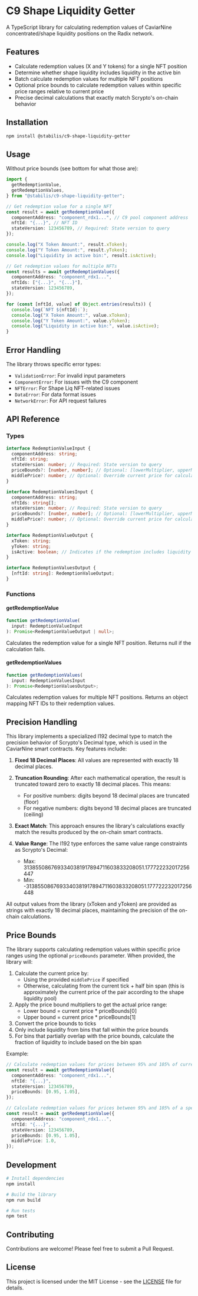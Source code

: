 # C9 Shape Liquidity Getter

A TypeScript library for calculating redemption values of CaviarNine concentrated/shape liquidity positions on the Radix network.

## Features

- Calculate redemption values (X and Y tokens) for a single NFT position
- Determine whether shape liquidity includes liquidity in the active bin
- Batch calculate redemption values for multiple NFT positions
- Optional price bounds to calculate redemption values within specific price ranges relative to current price
- Precise decimal calculations that exactly match Scrypto's on-chain behavior

## Installation

```bash
npm install @stabilis/c9-shape-liquidity-getter
```

## Usage

Without price bounds (see bottom for what those are):

```typescript
import {
  getRedemptionValue,
  getRedemptionValues,
} from "@stabilis/c9-shape-liquidity-getter";

// Get redemption value for a single NFT
const result = await getRedemptionValue({
  componentAddress: "component_rdx1...", // C9 pool component address
  nftId: "{...}", // NFT ID
  stateVersion: 123456789, // Required: State version to query
});

console.log("X Token Amount:", result.xToken);
console.log("Y Token Amount:", result.yToken);
console.log("Liquidity in active bin:", result.isActive);

// Get redemption values for multiple NFTs
const results = await getRedemptionValues({
  componentAddress: "component_rdx1...",
  nftIds: ["{...}", "{...}"],
  stateVersion: 123456789,
});

for (const [nftId, value] of Object.entries(results)) {
  console.log(`NFT ${nftId}:`);
  console.log("X Token Amount:", value.xToken);
  console.log("Y Token Amount:", value.yToken);
  console.log("Liquidity in active bin:", value.isActive);
}
```

## Error Handling

The library throws specific error types:

- `ValidationError`: For invalid input parameters
- `ComponentError`: For issues with the C9 component
- `NFTError`: For Shape Liq NFT-related issues
- `DataError`: For data format issues
- `NetworkError`: For API request failures

## API Reference

### Types

```typescript
interface RedemptionValueInput {
  componentAddress: string;
  nftId: string;
  stateVersion: number; // Required: State version to query
  priceBounds?: [number, number]; // Optional: [lowerMultiplier, upperMultiplier]
  middlePrice?: number; // Optional: Override current price for calculations
}

interface RedemptionValuesInput {
  componentAddress: string;
  nftIds: string[];
  stateVersion: number; // Required: State version to query
  priceBounds?: [number, number]; // Optional: [lowerMultiplier, upperMultiplier]
  middlePrice?: number; // Optional: Override current price for calculations
}

interface RedemptionValueOutput {
  xToken: string;
  yToken: string;
  isActive: boolean; // Indicates if the redemption includes liquidity from the active bin
}

interface RedemptionValuesOutput {
  [nftId: string]: RedemptionValueOutput;
}
```

### Functions

#### getRedemptionValue

```typescript
function getRedemptionValue(
  input: RedemptionValueInput
): Promise<RedemptionValueOutput | null>;
```

Calculates the redemption value for a single NFT position. Returns null if the calculation fails.

#### getRedemptionValues

```typescript
function getRedemptionValues(
  input: RedemptionValuesInput
): Promise<RedemptionValuesOutput>;
```

Calculates redemption values for multiple NFT positions. Returns an object mapping NFT IDs to their redemption values.

## Precision Handling

This library implements a specialized I192 decimal type to match the precision behavior of Scrypto's Decimal type, which is used in the CaviarNine smart contracts. Key features include:

1. **Fixed 18 Decimal Places**: All values are represented with exactly 18 decimal places.

2. **Truncation Rounding**: After each mathematical operation, the result is truncated toward zero to exactly 18 decimal places. This means:
   - For positive numbers: digits beyond 18 decimal places are truncated (floor)
   - For negative numbers: digits beyond 18 decimal places are truncated (ceiling)

3. **Exact Match**: This approach ensures the library's calculations exactly match the results produced by the on-chain smart contracts.

4. **Value Range**: The I192 type enforces the same value range constraints as Scrypto's Decimal:
   - Max: 3138550867693340381917894711603833208051.177722232017256447
   - Min: -3138550867693340381917894711603833208051.177722232017256448

All output values from the library (xToken and yToken) are provided as strings with exactly 18 decimal places, maintaining the precision of the on-chain calculations.

## Price Bounds

The library supports calculating redemption values within specific price ranges using the optional `priceBounds` parameter. When provided, the library will:

1. Calculate the current price by:
   - Using the provided `middlePrice` if specified
   - Otherwise, calculating from the current tick + half bin span (this is approximately the current price of the pair according to the shape liquidity pool)
2. Apply the price bound multipliers to get the actual price range:
   - Lower bound = current price \* priceBounds[0]
   - Upper bound = current price \* priceBounds[1]
3. Convert the price bounds to ticks
4. Only include liquidity from bins that fall within the price bounds
5. For bins that partially overlap with the price bounds, calculate the fraction of liquidity to include based on the bin span

Example:

```typescript
// Calculate redemption values for prices between 95% and 105% of current price
const result = await getRedemptionValue({
  componentAddress: "component_rdx1...",
  nftId: "{...}",
  stateVersion: 123456789,
  priceBounds: [0.95, 1.05],
});

// Calculate redemption values for prices between 95% and 105% of a specific price
const result = await getRedemptionValue({
  componentAddress: "component_rdx1...",
  nftId: "{...}",
  stateVersion: 123456789,
  priceBounds: [0.95, 1.05],
  middlePrice: 1.0,
});
```

## Development

```bash
# Install dependencies
npm install

# Build the library
npm run build

# Run tests
npm test
```

## Contributing

Contributions are welcome! Please feel free to submit a Pull Request.

## License

This project is licensed under the MIT License - see the [LICENSE](LICENSE) file for details.